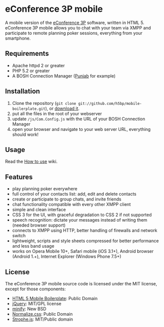 # eConference 3P mobile

A mobile version of the [eConference 3P](http://code.google.com/p/econference-planning-poker-plugin/) software, written in HTML 5.  
eConference 3P mobile allows you to chat with your team via XMPP and participate to remote planning poker sessions, everything from your smartphone.


## Requirements

* Apache httpd 2 or greater
* PHP 5.2 or greater
* A BOSH Connection Manager ([Punjab](https://github.com/twonds/punjab) for example)


## Installation

1. Clone the repository (`git clone git://github.com/h5bp/mobile-boilerplate.git`), or [download it](https://github.com/giuseppe-silvano/eConference-3P-mobile/zipball/master).
2. put all the files in the root of your webserver
3. update `/js/Com.Config.js` with the URL of your BOSH Connection Manager
4. open your browser and navigate to your web server URL, everything should work!


## Usage

Read the [How to use](https://github.com/collab-uniba/eConference-3P-mobile/wiki/How-to-use) wiki.


## Features

* play planning poker everywhere
* full control of your contacts list: add, edit and delete contacts
* create or participate to group chats, and invite friends
* chat functionality compatible with every other XMPP client
* simple and clean interface
* CSS 3 for the UI, with graceful degradation to CSS 2 if not supported
* speech recognition: dictate your messages instead of writing them (needed browser support)
* connects to XMPP using HTTP, better handling of firewalls and network switch
* lightweight, scripts and style sheets compressed for better performance and less band usage
* works on Opera Mobile 10+, Safari mobile (iOS 3.1+), Android browser (Android 1.+), Internet Explorer (Windows Phone 7.5+)


## License

The eConference 3P mobile source code is licensed under the MIT license, except for those components:
* [HTML 5 Mobile Boilerplate](http://html5boilerplate.com/mobile): Public Domain
* [jQuery](http://jquery.com/): MIT/GPL license
* [minify](http://code.google.com/p/minify/): New BSD
* [Normalize.css](http://necolas.github.com/normalize.css/): Public Domain
* [Strophe.js](http://strophe.im/strophejs/): MIT/Public domain
